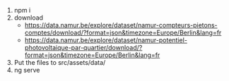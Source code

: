 1. npm i
2. download
    - https://data.namur.be/explore/dataset/namur-compteurs-pietons-comptes/download/?format=json&timezone=Europe/Berlin&lang=fr
    - https://data.namur.be/explore/dataset/namur-potentiel-photovoltaique-par-quartier/download/?format=json&timezone=Europe/Berlin&lang=fr
3. Put the files to src/assets/data/
4. ng serve
